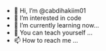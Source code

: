 - 👋 Hi, I’m @cabdihakiim01
- 👀 I’m interested in code 
- 🌱 I’m currently learning now...
- 💞️ You can teach yourself ...
- 📫 How to reach me ...

<!---
cabdihakiim01/cabdihakiim01 is a ✨ special ✨ repository because its `README.md` (this file) appears on your GitHub profile.
You can click the Preview link to take a look at your changes.
--->
